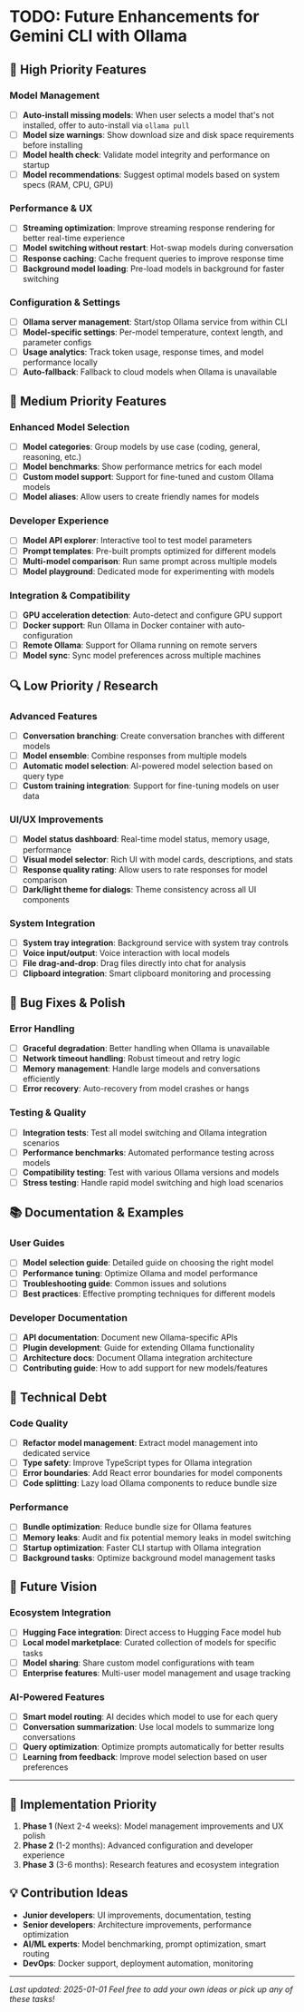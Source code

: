# TODO: Future Enhancements for Gemini CLI with Ollama

## 🚀 High Priority Features

### Model Management
- [ ] **Auto-install missing models**: When user selects a model that's not installed, offer to auto-install via `ollama pull`
- [ ] **Model size warnings**: Show download size and disk space requirements before installing
- [ ] **Model health check**: Validate model integrity and performance on startup
- [ ] **Model recommendations**: Suggest optimal models based on system specs (RAM, CPU, GPU)

### Performance & UX
- [ ] **Streaming optimization**: Improve streaming response rendering for better real-time experience
- [ ] **Model switching without restart**: Hot-swap models during conversation
- [ ] **Response caching**: Cache frequent queries to improve response time
- [ ] **Background model loading**: Pre-load models in background for faster switching

### Configuration & Settings
- [ ] **Ollama server management**: Start/stop Ollama service from within CLI
- [ ] **Model-specific settings**: Per-model temperature, context length, and parameter configs
- [ ] **Usage analytics**: Track token usage, response times, and model performance locally
- [ ] **Auto-fallback**: Fallback to cloud models when Ollama is unavailable

## 🔧 Medium Priority Features

### Enhanced Model Selection
- [ ] **Model categories**: Group models by use case (coding, general, reasoning, etc.)
- [ ] **Model benchmarks**: Show performance metrics for each model
- [ ] **Custom model support**: Support for fine-tuned and custom Ollama models
- [ ] **Model aliases**: Allow users to create friendly names for models

### Developer Experience
- [ ] **Model API explorer**: Interactive tool to test model parameters
- [ ] **Prompt templates**: Pre-built prompts optimized for different models
- [ ] **Multi-model comparison**: Run same prompt across multiple models
- [ ] **Model playground**: Dedicated mode for experimenting with models

### Integration & Compatibility
- [ ] **GPU acceleration detection**: Auto-detect and configure GPU support
- [ ] **Docker support**: Run Ollama in Docker container with auto-configuration
- [ ] **Remote Ollama**: Support for Ollama running on remote servers
- [ ] **Model sync**: Sync model preferences across multiple machines

## 🔍 Low Priority / Research

### Advanced Features
- [ ] **Conversation branching**: Create conversation branches with different models
- [ ] **Model ensemble**: Combine responses from multiple models
- [ ] **Automatic model selection**: AI-powered model selection based on query type
- [ ] **Custom training integration**: Support for fine-tuning models on user data

### UI/UX Improvements
- [ ] **Model status dashboard**: Real-time model status, memory usage, performance
- [ ] **Visual model selector**: Rich UI with model cards, descriptions, and stats
- [ ] **Response quality rating**: Allow users to rate responses for model comparison
- [ ] **Dark/light theme for dialogs**: Theme consistency across all UI components

### System Integration
- [ ] **System tray integration**: Background service with system tray controls
- [ ] **Voice input/output**: Voice interaction with local models
- [ ] **File drag-and-drop**: Drag files directly into chat for analysis
- [ ] **Clipboard integration**: Smart clipboard monitoring and processing

## 🐛 Bug Fixes & Polish

### Error Handling
- [ ] **Graceful degradation**: Better handling when Ollama is unavailable
- [ ] **Network timeout handling**: Robust timeout and retry logic
- [ ] **Memory management**: Handle large models and conversations efficiently
- [ ] **Error recovery**: Auto-recovery from model crashes or hangs

### Testing & Quality
- [ ] **Integration tests**: Test all model switching and Ollama integration scenarios
- [ ] **Performance benchmarks**: Automated performance testing across models
- [ ] **Compatibility testing**: Test with various Ollama versions and models
- [ ] **Stress testing**: Handle rapid model switching and high load scenarios

## 📚 Documentation & Examples

### User Guides
- [ ] **Model selection guide**: Detailed guide on choosing the right model
- [ ] **Performance tuning**: Optimize Ollama and model performance
- [ ] **Troubleshooting guide**: Common issues and solutions
- [ ] **Best practices**: Effective prompting techniques for different models

### Developer Documentation
- [ ] **API documentation**: Document new Ollama-specific APIs
- [ ] **Plugin development**: Guide for extending Ollama functionality
- [ ] **Architecture docs**: Document Ollama integration architecture
- [ ] **Contributing guide**: How to add support for new models/features

## 🔧 Technical Debt

### Code Quality
- [ ] **Refactor model management**: Extract model management into dedicated service
- [ ] **Type safety**: Improve TypeScript types for Ollama integration
- [ ] **Error boundaries**: Add React error boundaries for model components
- [ ] **Code splitting**: Lazy load Ollama components to reduce bundle size

### Performance
- [ ] **Bundle optimization**: Reduce bundle size for Ollama features
- [ ] **Memory leaks**: Audit and fix potential memory leaks in model switching
- [ ] **Startup optimization**: Faster CLI startup with Ollama integration
- [ ] **Background tasks**: Optimize background model management tasks

## 🌟 Future Vision

### Ecosystem Integration
- [ ] **Hugging Face integration**: Direct access to Hugging Face model hub
- [ ] **Local model marketplace**: Curated collection of models for specific tasks
- [ ] **Model sharing**: Share custom model configurations with team
- [ ] **Enterprise features**: Multi-user model management and usage tracking

### AI-Powered Features
- [ ] **Smart model routing**: AI decides which model to use for each query
- [ ] **Conversation summarization**: Use local models to summarize long conversations
- [ ] **Query optimization**: Optimize prompts automatically for better results
- [ ] **Learning from feedback**: Improve model selection based on user preferences

---

## 🎯 Implementation Priority

1. **Phase 1** (Next 2-4 weeks): Model management improvements and UX polish
2. **Phase 2** (1-2 months): Advanced configuration and developer experience
3. **Phase 3** (3-6 months): Research features and ecosystem integration

## 💡 Contribution Ideas

- **Junior developers**: UI improvements, documentation, testing
- **Senior developers**: Architecture improvements, performance optimization
- **AI/ML experts**: Model benchmarking, prompt optimization, smart routing
- **DevOps**: Docker support, deployment automation, monitoring

---

*Last updated: 2025-01-01*
*Feel free to add your own ideas or pick up any of these tasks!*